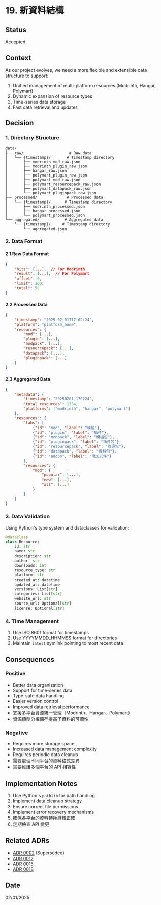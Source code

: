 # 19. 新資料結構

## Status
Accepted

## Context
As our project evolves, we need a more flexible and extensible data structure to support:
1. Unified management of multi-platform resources (Modrinth, Hangar, Polymart)
2. Dynamic expansion of resource types
3. Time-series data storage
4. Fast data retrieval and updates

## Decision

### 1. Directory Structure
```
data/
├── raw/                    # Raw data
│   └── {timestamp}/       # Timestamp directory
│       ├── modrinth_mod_raw.json
│       ├── modrinth_plugin_raw.json
│       ├── hangar_raw.json
│       ├── polymart_plugin_raw.json
│       ├── polymart_mod_raw.json
│       ├── polymart_resourcepack_raw.json
│       ├── polymart_datapack_raw.json
│       └── polymart_pluginpack_raw.json
├── processed/             # Processed data
│   └── {timestamp}/      # Timestamp directory
│       ├── modrinth_processed.json
│       ├── hangar_processed.json
│       └── polymart_processed.json
└── aggregated/           # Aggregated data
    └── {timestamp}/     # Timestamp directory
        └── aggregated.json
```

### 2. Data Format

#### 2.1 Raw Data Format
```json
{
    "hits": [...],  // For Modrinth
    "result": [...],  // For Polymart
    "offset": 0,
    "limit": 100,
    "total": 50
}
```

#### 2.2 Processed Data
```json
{
    "timestamp": "2025-02-01T17:02:24",
    "platform": "platform_name",
    "resources": {
        "mod": [...],
        "plugin": [...],
        "modpack": [...],
        "resourcepack": [...],
        "datapack": [...],
        "pluginpack": [...]
    }
}
```

#### 2.3 Aggregated Data
```json
{
    "metadata": {
        "timestamp": "20250201_170224",
        "total_resources": 1234,
        "platforms": ["modrinth", "hangar", "polymart"]
    },
    "resources": {
        "tabs": [
            {"id": "mod", "label": "模組"},
            {"id": "plugin", "label": "插件"},
            {"id": "modpack", "label": "模組包"},
            {"id": "pluginpack", "label": "插件包"},
            {"id": "resourcepack", "label": "資源包"},
            {"id": "datapack", "label": "資料包"},
            {"id": "addon", "label": "附加元件"}
        ],
        "resources": {
            "mod": {
                "popular": [...],
                "new": [...],
                "all": [...]
            }
        }
    }
}
```

### 3. Data Validation
Using Python's type system and dataclasses for validation:
```python
@dataclass
class Resource:
    id: str
    name: str
    description: str
    author: str
    downloads: int
    resource_type: str
    platform: str
    created_at: datetime
    updated_at: datetime
    versions: List[str]
    categories: List[str]
    website_url: str
    source_url: Optional[str]
    license: Optional[str]
```

### 4. Time Management
1. Use ISO 8601 format for timestamps
2. Use YYYYMMDD_HHMMSS format for directories
3. Maintain `latest` symlink pointing to most recent data

## Consequences

### Positive
- Better data organization
- Support for time-series data
- Type-safe data handling
- Easier version control
- Improved data retrieval performance
- 支援多平台資源統一管理（Modrinth、Hangar、Polymart）
- 資源類型分檔儲存提高了資料的可讀性

### Negative
- Requires more storage space
- Increased data management complexity
- Requires periodic data cleanup
- 需要處理不同平台的資料格式差異
- 需要維護多個平台的 API 相容性

## Implementation Notes
1. Use Python's `pathlib` for path handling
2. Implement data cleanup strategy
3. Ensure correct file permissions
4. Implement error recovery mechanisms
5. 確保各平台的資料轉換邏輯正確
6. 定期檢查 API 變更

## Related ADRs
- [ADR 0002](./0002-store-data-as-static-json.md) (Superseded)
- [ADR 0012](./0012-resource-type-expansion.md)
- [ADR 0015](./0015-data-aggregation-and-storage.md)
- [ADR 0018](./0018-resource-type-modification-guide.md)

## Date
02/01/2025